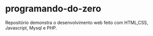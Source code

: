 
# programando-do-zero

Repositório demonstra o desenvolvimento  web feito com HTML,CSS, Javascript, Mysql e PHP.

